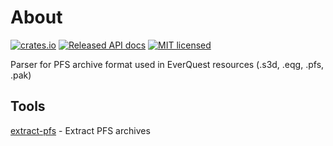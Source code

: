 # About

[![crates.io](https://meritbadge.herokuapp.com/eqformat_pfs)](https://crates.io/crates/eqformat_pfs)
[![Released API docs](https://docs.rs/eqformat_pfs/badge.svg)](https://docs.rs/eqformat_pfs)
[![MIT licensed](https://img.shields.io/badge/license-MIT-blue.svg)](./LICENSE)

Parser for PFS archive format used in EverQuest resources (.s3d, .eqg, .pfs, .pak)


## Tools

[extract-pfs](extract-pfs) - Extract PFS archives
